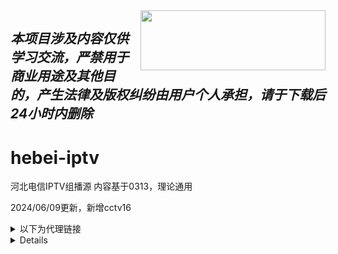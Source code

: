 <img align="right" width="296" height="96" src="https://github.com/akumajac/hebei-iptv/assets/111755912/3570bd21-6d86-496d-bf19-3ccbede01603">

## *本项目涉及内容仅供学习交流，严禁用于商业用途及其他目的，产生法律及版权纠纷由用户个人承担，请于下载后24小时内删除*

# hebei-iptv
河北电信IPTV组播源    内容基于0313，理论通用

2024/06/09更新，新增cctv16
 <details>
  <summary>以下为代理链接</summary>
 
- `https://mirror.ghproxy.com/raw.githubusercontent.com/akumajac/hebei-iptv/main/单播.txt`
- `https://mirror.ghproxy.com/raw.githubusercontent.com/akumajac/hebei-iptv/main/组播.txt`
- `https://mirror.ghproxy.com/raw.githubusercontent.com/akumajac/hebei-iptv/main/tvbox-test.txt`
- `https://mirror.ghproxy.com/raw.githubusercontent.com/akumajac/hebei-iptv/main/msd_lite-test`
</details>

<details>
 
 ## 参考教程</summary>
本教程参考自B站up主[maxdarksol](https://www.bilibili.com/read/cv18776837)

1、光猫取消端口绑定，划分vlan，我将上网口划分1，iptv划分为2
   
   tips:河北于23年末左右强制更换光猫管理员密码，需要抓包

2、openwrt路由器新建接口，自定义接口填上：wan口的标识符 加上.iptv划分的vlan名称。如我的wan口是eth1，那么我就填上eth1.2  
防火墙设置里新建iptv

![屏幕截图 2024-03-06 213259](https://github.com/akumajac/hebei-iptv/assets/111755912/94665168-63e9-441f-a036-854db46e0991)![屏幕截图 2024-03-06 213406](https://github.com/akumajac/hebei-iptv/assets/111755912/97640353-500d-4276-a5e3-40b71a0c7cdb) ![屏幕截图 2024-03-06 214053](https://github.com/akumajac/hebei-iptv/assets/111755912/9965f62a-fa34-431c-b3c2-5e5274323bd1)

3、新建接口的基本设置里，发送主机名填stbid ，高级设置里Vendor Class填HEITV  ,MAC填机顶盒的mac，网关跃点填20（这个数比wan口的跃点大就行

4、udpxy按图填，完成后参考openwrt设置 文件夹的内容
![屏幕截图 2024-03-06 214853](https://github.com/akumajac/hebei-iptv/assets/111755912/571bf633-8ad8-40b8-a4fa-436067b28f43)

5、msd_lite和udpxy二选一。msd_lite的占用比udpxy低,比较推荐，但好像只能内网，外网端口有bug  
udpxy的格式为http://路由器ip:端口/udp/组播地址  
msd_lite的格式为http://路由器ip:端口/rtp/组播地址


6、防火墙新建流量规则，协议选任意，源区域选iptv（第2步新建的那个。目标区域选设备









## 公益源推荐
> 茶客公益源[项目地址](https://github.com/vamoschuck/TV)**/**[下载链接](https://raw.githubusercontent.com/vamoschuck/TV/main/M3U)
> 
> 
> 

### 自用备忘

- 192.168.28.0/24     
192.168.28.9 为内网回看地址
  
例rtsp://192.168.28.9/PLTV/88888914/224/3221225729/10000100000000060000000000000636_0.smil?playseek=20200306204239-2020030622330

- **option60 Vendor Class：** `HEITV`
- **option12 host name：** `机顶盒的STBID`
- **额外认证参数** option sendopts 'x7d:XXXXXXX…..' 十六进制7d表示125 xxxx是发送十六进制的加密数据
- **河北电信机顶盒操作码** `1301`

- **itv密码** `118114`

- **组播查找正则表达式：**`ChannelName="(.*?)".*?(igmp://.*?)\|rtsp`

- **单播查找正则表达式：**`ChannelName="(.*?)".*?(rtsp://.*?smil)`

- **替换表达式：**`$1,$2`

- **在线表达式**
  > [正则表达式在线工具](https://tool.oschina.net/regex)
- **直播源列表转换工具**
  > [M3U转换](https://guihet.com/tvlistconvert.html)
- **EPG频道列表**
  > [epg转换51zmt](http://epg.51zmt.top:8000/)
  > 
  > [112114](https://epg.112114.eu.org/)

</details>
